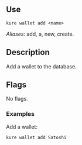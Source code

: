 ## Use

`kure wallet add <name>`

*Aliases*: add, a, new, create.

## Description

Add a wallet to the database.

## Flags

No flags.

### Examples

Add a wallet:
```
kure wallet add Satoshi 
```